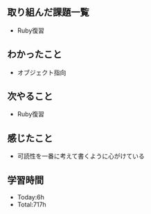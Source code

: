 ## 取り組んだ課題一覧
- Ruby復習
## わかったこと
- オブジェクト指向
## 次やること
- Ruby復習
## 感じたこと
- 可読性を一番に考えて書くように心がけている
## 学習時間
- Today:6h
- Total:717h
